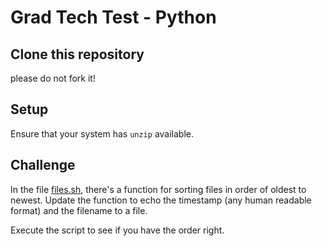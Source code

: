 # Grad Tech Test - Python

## Clone this repository
please do not fork it!

## Setup

Ensure that your system has `unzip` available.

## Challenge

In the file [files.sh](files.sh), there's a function for sorting files in order of oldest to newest. Update the function to echo the timestamp (any human readable format) and the filename to a file.

Execute the script to see if you have the order right.